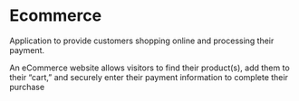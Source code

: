 # Ecommerce

Application to provide customers shopping online and processing their payment. 

An eCommerce website allows visitors to find their product(s), add them to their “cart,”
and securely enter their payment information to complete their purchase
